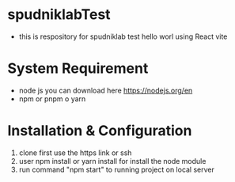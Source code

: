 # spudniklabTest
- this is respository for spudniklab test hello worl using React vite

# System Requirement
- node js you can download here https://nodejs.org/en
- npm or pnpm o yarn

# Installation & Configuration
1. clone first use the https link or ssh
2. user npm install or yarn install for install the node module
3. run command "npm start" to running project on local server
